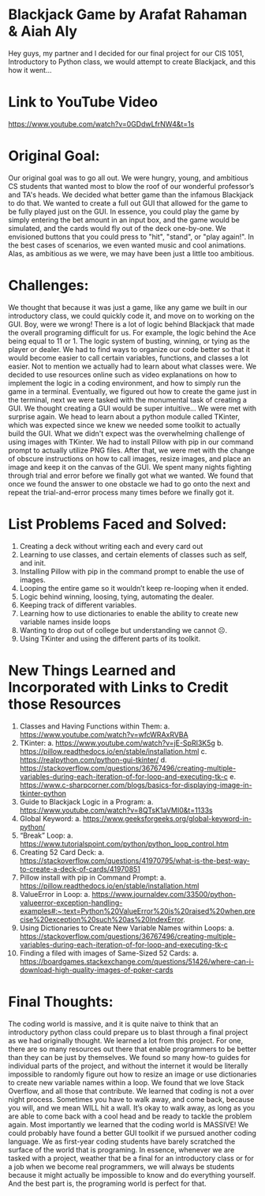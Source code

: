 # Blackjack Game by Arafat Rahaman & Aiah Aly
Hey guys, my partner and I decided for our final project for our CIS 1051, Introductory to Python class, we would attempt to create Blackjack, and this how it went...

# Link to YouTube Video
https://www.youtube.com/watch?v=0GDdwLfrNW4&t=1s

# Original Goal:
Our original goal was to go all out. We were hungry, young, and ambitious CS students that wanted most to blow the roof of our wonderful professor’s and TA's heads. We decided what  better game than the infamous Blackjack to do that. We wanted to create a full out GUI that allowed for the game to be fully played just on the GUI. In essence, you could play the game by simply entering the bet amount in an input box, and the game would be simulated, and the cards would fly out of the deck one-by-one. We envisioned buttons that you could press to "hit", "stand", or "play again!". In the best cases of scenarios, we even wanted music and cool animations. Alas, as ambitious as we were, we may have been just a little too ambitious.

# Challenges:
We thought that because it was just a game, like any game we built in our introductory class, we could quickly code it, and move on to working on the GUI. Boy, were we wrong! There is a lot of logic behind Blackjack that made the overall programing difficult for us. For example, the logic behind the Ace being equal to 11 or 1. The logic system of busting, winning, or tying as the player or dealer. We had to find ways to organize our code better so that it would become easier to call certain variables, functions, and classes a lot easier. Not to mention we actually had to learn about what classes were. We decided to use resources online such as video explanations on how to implement the logic in a coding environment, and how to simply run the game in a terminal. Eventually, we figured out how to create the game just in the terminal, next we were tasked with the monumental task of creating a GUI. We thought creating a GUI would be super intuitive... We were met with surprise again. We head to learn about a python module called TKinter, which was expected since we knew we needed some toolkit to actually build the GUI. What we didn't expect was the overwhelming challenge of using images with TKinter. We had to install Pillow with pip in our command prompt to actually utilize PNG files. After that, we were met with the change of obscure instructions on how to call images, resize images, and place an image and keep it on the canvas of the GUI. We spent many nights fighting through trial and error before we finally got what we wanted. We found that once we found the answer to one obstacle we had to go onto the next and repeat the trial-and-error process many times before we finally got it.

# List Problems Faced and Solved:
1.	Creating a deck without writing each and every card out
2.	Learning to use classes, and certain elements of classes such as self, and init.
3.	Installing Pillow with pip in the command prompt to enable the use of images.
4.	Looping the entire game so it wouldn’t keep re-looping when it ended.
5.	Logic behind winning, loosing, tying, automating the dealer.
6.	Keeping track of different variables.
7.	Learning how to use dictionaries to enable the ability to create new variable names inside loops
8.	Wanting to drop out of college but understanding we cannot ☹.
9.	 Using TKinter and using the different parts of its toolkit.

# New Things Learned and Incorporated with Links to Credit those Resources
1.	Classes and Having Functions within Them: 
  a.	https://www.youtube.com/watch?v=wfcWRAxRVBA
2.	TKinter: 
  a.	https://www.youtube.com/watch?v=jE-SpRI3K5g
  b.	https://pillow.readthedocs.io/en/stable/installation.html
  c.	https://realpython.com/python-gui-tkinter/
  d.	https://stackoverflow.com/questions/36767496/creating-multiple-variables-during-each-iteration-of-for-loop-and-executing-tk-c
  e.	https://www.c-sharpcorner.com/blogs/basics-for-displaying-image-in-tkinter-python
3.	Guide to Blackjack Logic in a Program: 
  a.	https://www.youtube.com/watch?v=8QTsK1aVMI0&t=1133s
4.	Global Keyword: 
  a.	https://www.geeksforgeeks.org/global-keyword-in-python/
5.	“Break” Loop: 
  a.	https://www.tutorialspoint.com/python/python_loop_control.htm
6.	Creating 52 Card Deck: 
  a.	https://stackoverflow.com/questions/41970795/what-is-the-best-way-to-create-a-deck-of-cards/41970851
7.	Pillow install with pip in Command Prompt: 
  a.	https://pillow.readthedocs.io/en/stable/installation.html
8.	ValueError in Loop: 
  a.	https://www.journaldev.com/33500/python-valueerror-exception-handling-examples#:~:text=Python%20ValueError%20is%20raised%20when,precise%20exception%20such%20as%20IndexError.
9.	Using Dictionaries to Create New Variable Names within Loops: 
  a.	https://stackoverflow.com/questions/36767496/creating-multiple-variables-during-each-iteration-of-for-loop-and-executing-tk-c
10.	Finding a filed with images of Same-Sized 52 Cards: 
  a.	https://boardgames.stackexchange.com/questions/51426/where-can-i-download-high-quality-images-of-poker-cards

# Final Thoughts:
The coding world is massive, and it is quite naive to think that an introductory python class could prepare us to blast through a final project as we had originally thought. We learned a lot from this project. For one, there are so many resources out there that enable programmers to be better than they can be just by themselves. We found so many how-to guides for individual parts of the project, and without the internet it would be literally impossible to randomly figure out how to resize an image or use dictionaries to create new variable names within a loop. We found that we love Stack Overflow, and all those that contribute. We learned that coding is not a over night process. Sometimes you have to walk away, and come back, because you will, and we mean WILL hit a wall. It’s okay to walk away, as long as you are able to come back with a cool head and be ready to tackle the problem again. Most importantly we learned that the coding world is MASSIVE! We could probably have found a better GUI toolkit if we pursued another coding language. We as first-year coding students have barely scratched the surface of the world that is programing. In essence, whenever we are tasked with a project, weather that be a final for an introductory class or for a job when we become real programmers, we will always be students because it might actually be impossible to know and do everything yourself. And the best part is, the programing world is perfect for that. 
